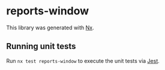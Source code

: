 # reports-window

This library was generated with [Nx](https://nx.dev).

## Running unit tests

Run `nx test reports-window` to execute the unit tests via [Jest](https://jestjs.io).
